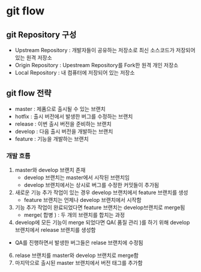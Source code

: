 # git flow

## git Repository 구성
- Upstream Repository : 개발자들이 공유하는 저장소로 최신 소스코드가 저장되어 있는 원격 저장소
- Origin Repository : Upestream Repository를 Fork한 원격 개인 저장소
- Local Repository : 내 컴퓨터에 저장되어 있는 저장소

## git flow 전략
- master : 제품으로 출시될 수 있는 브랜치
- hotfix : 출시 버전에서 발생한 버그를 수정하는 브랜치
- release : 이번 출시 버전을 준비하는 브랜치
- develop : 다음 출시 버전을 개발하는 브랜치
- feature : 기능을 개발하는 브랜치

### 개발 흐름
1. master와 develop 브랜치 존재 
   - develop 브랜치는 master에서 시작된 브랜치임
   - develop 브랜치에서는 상시로 버그를 수정한 커밋들이 추가됨
2. 새로운 기능 추가 작업이 있는 경우 develop 브랜치에서 feature 브랜치를 생성
    - feature 브랜치는 언제나 develop 브랜치에서 시작함
3. 기능 추가 작업이 완료되었다면 feature 브랜치는 develop브랜치로 merge됨
   -  merge( 합병 ) : 두 개의 브랜치를 합치는 과정
4. develop에 모든 기능이 merge 되었다면 QA( 품질 관리 )를 하기 위해 develop 브랜치에서 release 브랜치를 생성함
- QA를 진행하면서 발생한 버그들은 relase 브랜치에 수정됨
6. relase 브랜치를 master와 develop 브랜치로 merge함
7. 마지막으로 출시된 master 브랜치에서 버전 태그를 추가함